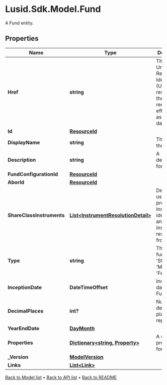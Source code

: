 # Lusid.Sdk.Model.Fund
A Fund entity.

## Properties

Name | Type | Description | Notes
------------ | ------------- | ------------- | -------------
**Href** | **string** | The specific Uniform Resource Identifier (URI) for this resource at the requested effective and asAt datetime. | [optional] 
**Id** | [**ResourceId**](ResourceId.md) |  | 
**DisplayName** | **string** | The name of the Fund. | [optional] 
**Description** | **string** | A description for the Fund. | [optional] 
**FundConfigurationId** | [**ResourceId**](ResourceId.md) |  | [optional] 
**AborId** | [**ResourceId**](ResourceId.md) |  | 
**ShareClassInstruments** | [**List&lt;InstrumentResolutionDetail&gt;**](InstrumentResolutionDetail.md) | Details the user-provided instrument identifiers and the instrument resolved from them. | [optional] 
**Type** | **string** | The type of fund; &#39;Standalone&#39;, &#39;Master&#39; or &#39;Feeder&#39; | 
**InceptionDate** | **DateTimeOffset** | Inception date of the Fund | 
**DecimalPlaces** | **int?** | Number of decimal places for reporting | [optional] 
**YearEndDate** | [**DayMonth**](DayMonth.md) |  | 
**Properties** | [**Dictionary&lt;string, Property&gt;**](Property.md) | A set of properties for the Fund. | [optional] 
**_Version** | [**ModelVersion**](ModelVersion.md) |  | [optional] 
**Links** | [**List&lt;Link&gt;**](Link.md) |  | [optional] 

[Back to Model list](../README.md#documentation-for-models) &#8226; [Back to API list](../README.md#documentation-for-api-endpoints) &#8226; [Back to README](../README.md)

